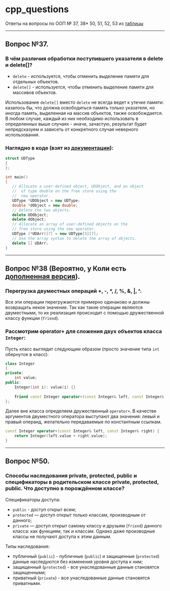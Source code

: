 # cpp_questions
Ответы на вопросы по ООП № 37, 38* 50, 51, 52, 53 из [таблицы](https://docs.google.com/spreadsheets/d/1Xa1adOa6OHZmitgNn0bf2ZkWPHSHtjVP4N1kiDtX_wo/edit#gid=0)

---

## Вопрос №37.

### В  чём  различия  обработки  поступившего  указателя  в  delete и delete[]?

- `delete` - используется, чтобы отменить выделение памяти для отдельных объектов.
- `delete[]` - используется, чтобы отменить выделение памяти для массивов объектов.

Использование `delete[]` вместо `delete` не всегда ведет к утечке памяти: казалось бы, что должна освободиться память только указателя, но иногда память, выделенная на массив объектов, также освобождается. В любом случае, каждый из них необходимо использовать в определенных выше случаях - иначе, зачастую, результат будет непредсказуем и зависеть от конкретного случая неверного использования.

### Наглядно в коде (взят из [документации](https://docs.microsoft.com/ru-ru/cpp/cpp/delete-operator-cpp?view=msvc-170)):
```cpp
struct UDType
{
};

int main()
{
   // Allocate a user-defined object, UDObject, and an object
   //  of type double on the free store using the
   //  new operator.
   UDType *UDObject = new UDType;
   double *dObject = new double;
   // Delete the two objects.
   delete UDObject;
   delete dObject;
   // Allocate an array of user-defined objects on the
   // free store using the new operator.
   UDType (*UDArr)[7] = new UDType[5][7];
   // Use the array syntax to delete the array of objects.
   delete [] UDArr;
}
```

---

## Вопрос №38 (Вероятно, у Коли есть [дополненная версия]()).

### Перегрузка двуместных операций +, -, *, /, %, &, |, ^.

Все эти операции перегружаются примерно одинаково и должны возвращать некое значение. Так как такие операции являются двуместными, то их реализация происходит с помощью дружественной классу функции (`friend`).

### Рассмотрим operator+ для сложения двух объектов класса `Integer`:
Пусть класс выглядит следующим образом (просто значение типа `int` обернутое в класс):
```cpp
class Integer
{
private:
    int value;
public:
    Integer(int i): value(i) {}
    
    friend const Integer operator+(const Integer& left, const Integer& right);
};
```

Далее вне класса определяем дружественный `operator+`. В качестве аргументов двуместного оператора выступают два значения: левый и правый операнд, желательно передаваемые по константным ссылкам.
```cpp
const Integer operator+(const Integer& left, const Integer& right) {
    return Integer(left.value + right.value);
}
```

---

## Вопрос №50.

### Способы наследования private, protected, public и спецификаторы в родительском классе private, protected, public. Что доступно в порождённом классе?

Спецификаторы доступа:
- `public` - доступ открыт всем;
- `protected` — доступ открыт только классам, производным от данного;
- `private` — доступ открыт самому классу и друзьям (`friend`) данного класса: как функциям, так и классам. Однако даже производные классы не получают доступа к этим данным.

Типы наследования:
- публичный (`public`) - публичные (`public`) и защищенные (`protected`) данные наследуются без изменения уровня доступа к ним;
- защищенный (`protected`) - все унаследованные данные становятся защищенными;
- приватный (`private`) - все унаследованные данные становятся приватными.

